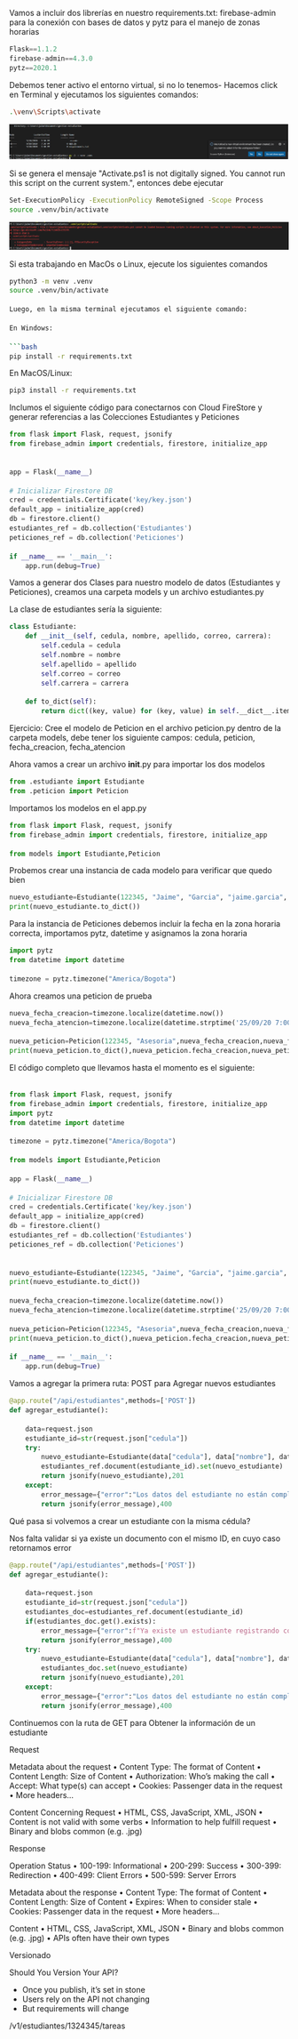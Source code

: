 


Vamos a incluir dos librerías en nuestro requirements.txt: firebase-admin para la conexión con bases de datos y pytz para el manejo de zonas horarias

```python
Flask==1.1.2
firebase-admin==4.3.0
pytz==2020.1
```
Debemos tener activo el entorno virtual, si no lo tenemos- Hacemos click en Terminal y ejecutamos los siguientes comandos:

```bash
.\venv\Scripts\activate
```

![python-15](images/python-15.png)

Si se genera el mensaje "Activate.ps1 is not digitally signed. You cannot run this script on the current system.", entonces debe ejecutar 

```bash
Set-ExecutionPolicy -ExecutionPolicy RemoteSigned -Scope Process
source .venv/bin/activate
```

![python-16](images/python-16.png)


Si esta trabajando en MacOs o Linux, ejecute los siguientes comandos

```bash
python3 -m venv .venv
source .venv/bin/activate

Luego, en la misma terminal ejecutamos el siguiente comando:

En Windows:

```bash
pip install -r requirements.txt
```

En MacOS/Linux:

```bash
pip3 install -r requirements.txt
```




Inclumos el siguiente código para conectarnos con Cloud FireStore y generar referencias a las Colecciones Estudiantes y Peticiones
```python
from flask import Flask, request, jsonify
from firebase_admin import credentials, firestore, initialize_app


app = Flask(__name__)

# Inicializar Firestore DB
cred = credentials.Certificate('key/key.json')
default_app = initialize_app(cred)
db = firestore.client()
estudiantes_ref = db.collection('Estudiantes')
peticiones_ref = db.collection('Peticiones')

if __name__ == '__main__':
    app.run(debug=True)
```

Vamos a generar dos Clases para nuestro modelo de datos (Estudiantes y Peticiones), creamos una carpeta models y un archivo estudiantes.py

La clase de estudiantes sería la siguiente:
```python
class Estudiante:
    def __init__(self, cedula, nombre, apellido, correo, carrera):
        self.cedula = cedula
        self.nombre = nombre
        self.apellido = apellido
        self.correo = correo
        self.carrera = carrera

    def to_dict(self):
        return dict((key, value) for (key, value) in self.__dict__.items())
```

Ejercicio: Cree el modelo de Peticion en el archivo peticion.py dentro de la carpeta models, debe tener los siguiente campos: cedula, peticion, fecha_creacion, fecha_atencion


Ahora vamos a crear un archivo __init__.py para importar los dos modelos

```python
from .estudiante import Estudiante
from .peticion import Peticion
```

Importamos los modelos en el app.py

```python
from flask import Flask, request, jsonify
from firebase_admin import credentials, firestore, initialize_app

from models import Estudiante,Peticion
```

Probemos crear una instancia de cada modelo para verificar que quedo bien
```python
nuevo_estudiante=Estudiante(122345, "Jaime", "Garcia", "jaime.garcia", "Electronica")
print(nuevo_estudiante.to_dict())
```


Para la instancia de Peticiones debemos incluir la fecha en la zona horaria correcta, importamos pytz, datetime y asignamos la zona horaria
```python
import pytz
from datetime import datetime

timezone = pytz.timezone("America/Bogota")
```

Ahora creamos una peticion de prueba
```python
nueva_fecha_creacion=timezone.localize(datetime.now())
nueva_fecha_atencion=timezone.localize(datetime.strptime('25/09/20 7:00:00', '%d/%m/%y %H:%M:%S'))

nueva_peticion=Peticion(122345, "Asesoria",nueva_fecha_creacion,nueva_fecha_atencion)
print(nueva_peticion.to_dict(),nueva_peticion.fecha_creacion,nueva_peticion.fecha_atencion)
```

El código completo que llevamos hasta el momento es el siguiente:
```python

from flask import Flask, request, jsonify
from firebase_admin import credentials, firestore, initialize_app
import pytz
from datetime import datetime

timezone = pytz.timezone("America/Bogota")

from models import Estudiante,Peticion

app = Flask(__name__)

# Inicializar Firestore DB
cred = credentials.Certificate('key/key.json')
default_app = initialize_app(cred)
db = firestore.client()
estudiantes_ref = db.collection('Estudiantes')
peticiones_ref = db.collection('Peticiones')


nuevo_estudiante=Estudiante(122345, "Jaime", "Garcia", "jaime.garcia", "Electronica")
print(nuevo_estudiante.to_dict())

nueva_fecha_creacion=timezone.localize(datetime.now())
nueva_fecha_atencion=timezone.localize(datetime.strptime('25/09/20 7:00:00', '%d/%m/%y %H:%M:%S'))

nueva_peticion=Peticion(122345, "Asesoria",nueva_fecha_creacion,nueva_fecha_atencion)
print(nueva_peticion.to_dict(),nueva_peticion.fecha_creacion,nueva_peticion.fecha_atencion)

if __name__ == '__main__':
    app.run(debug=True)
```


Vamos a agregar la primera ruta: POST para Agregar nuevos estudiantes
```python
@app.route("/api/estudiantes",methods=['POST'])
def agregar_estudiante():

    data=request.json
    estudiante_id=str(request.json["cedula"])
    try:  
        nuevo_estudiante=Estudiante(data["cedula"], data["nombre"], data["apellido"],data["correo"], data["carrera"]).to_dict()
        estudiantes_ref.document(estudiante_id).set(nuevo_estudiante)
        return jsonify(nuevo_estudiante),201
    except:
        error_message={"error":"Los datos del estudiante no están completos o son incorrectos"}
        return jsonify(error_message),400
```

Qué pasa si volvemos a crear un estudiante con la misma cédula?

Nos falta validar si ya existe un documento con el mismo ID, en cuyo caso retornamos error
```python
@app.route("/api/estudiantes",methods=['POST'])
def agregar_estudiante():

    data=request.json
    estudiante_id=str(request.json["cedula"])
    estudiantes_doc=estudiantes_ref.document(estudiante_id)
    if(estudiantes_doc.get().exists):
        error_message={"error":f"Ya existe un estudiante registrando con el ID {estudiante_id}"}
        return jsonify(error_message),400
    try:  
        nuevo_estudiante=Estudiante(data["cedula"], data["nombre"], data["apellido"],data["correo"], data["carrera"]).to_dict()
        estudiantes_doc.set(nuevo_estudiante)
        return jsonify(nuevo_estudiante),201
    except:
        error_message={"error":"Los datos del estudiante no están completos o son incorrectos"}
        return jsonify(error_message),400
```

Continuemos con la ruta de GET para Obtener la información de un estudiante

Request

Metadata about the request
• Content Type: The format of Content
• Content Length: Size of Content
• Authorization: Who’s making the call
• Accept: What type(s) can accept
• Cookies: Passenger data in the request
• More headers…


Content Concerning Request
• HTML, CSS, JavaScript, XML, JSON
• Content is not valid with some verbs
• Information to help fulfill request
• Binary and blobs common (e.g. .jpg)


Response


Operation Status
• 100-199: Informational
• 200-299: Success
• 300-399: Redirection
• 400-499: Client Errors
• 500-599: Server Errors


Metadata about the response
• Content Type: The format of Content
• Content Length: Size of Content
• Expires: When to consider stale
• Cookies: Passenger data in the request
• More headers…

Content
• HTML, CSS, JavaScript, XML, JSON
• Binary and blobs common (e.g. .jpg)
• APIs often have their own types


Versionado

Should You Version Your API?
- Once you publish, it’s set in stone
- Users rely on the API not changing
- But requirements will change


/v1/estudiantes/1324345/tareas